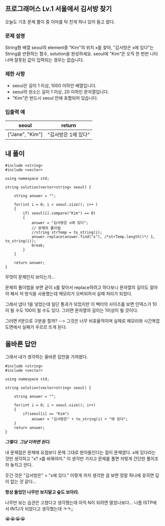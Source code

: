 ## 프로그래머스 Lv.1 서울에서 김서방 찾기
오늘도 기초 문제 풀이 중 이마를 탁 친게 하나 있어 들고 왔다.

### 문제 설명
String형 배열 seoul의 element중 "Kim"의 위치 x를 찾아, "김서방은 x에 있다"는 String을 반환하는 함수, solution을 완성하세요.
seoul에 "Kim"은 오직 한 번만 나타나며 잘못된 값이 입력되는 경우는 없습니다.

### 제한 사항
 * seoul은 길이 1 이상, 1000 이하인 배열입니다.
 * seoul의 원소는 길이 1 이상, 20 이하인 문자열입니다.
 * "Kim"은 반드시 seoul 안에 포함되어 있습니다.

### 입출력 예
|seoul	          |  return            |
|-----------------|--------------------|
|["Jane", "Kim"]  |	"김서방은 1에 있다" |

## 내 풀이
```
#include <string>
#include <vector>

using namespace std;

string solution(vector<string> seoul) {
    
    string answer = "";
    
    for(int i = 0; i < seoul.size(); i++ )
    {
        if( seoul[i].compare("Kim") == 0)
        {
            answer = "김서방은 x에 있다";
            // 문제의 풀이법
            //string strTemp = to_string(i);
            answer.replace(answer.find("x"), /*strTemp.length()*/ 1, to_string(i));
            break;
        }
    }
    
    return answer;
}
```
무엇이 문제인지 보이는가...

문제의 풀이법을 보면 굳이 x를 찾아서 replace하려고 하다보니 문자열의 길이도 알아야 해서 저 방식을 사용했는데 메모리가 오버되어서 실패 처리가 되었다.

그래서 냅다 1을 넣었는데 일단 통과가 되었지만 이 벡터의 사이즈를 보면 인덱스가 10이 될 수도 100이 될 수도 있다. 그러면 문자열의 길이는 1이상이 될 것이다.

그러면 if문으로 구분을 할까? --> 그것은 너무 비효율적이며 실제로 메모리와 시간복잡도면에서 실패가 우르르 뜨게 된다. 

## 올바른 답안

그래서 내가 생각하는 올바른 답안을 가져왔다.

```
#include <string>
#include <vector>

using namespace std;

string solution(vector<string> seoul) {

    string answer = "";

    for(int i = 0; i < seoul.size(); i++)
    {
        if(seoul[i] == "Kim")
            answer = "김서방은" + to_string(i) + "에 있다";
    }
    return answer;
}
```
***그렇다. 그냥 더하면 된다.***

내 문제점은 문제에 요점보다 문제 그대로 받아들인다는 점이 문제였다. x에 있다라는 것만 생각하고 "x? x를 바꿔야지." 이 생각만 가지고 문제를 풀면 저렇게 간단한 풀이조차 놓치고 만다.

웃긴 것은 "김서방은" + "x에 있다." 이렇게 까지 생각한 걸 보면 정말 하나에 꽂히면 답이 없는 것 같다...

**항상 들었던 나무만 보지말고 숲도 보아라.**

나무만 보는 습관은 고쳤다고 생각했는데 아직 N이 되려면 멀었나보다... 나름 ISTP에서 INTJ가 되었다고 생각했는데 ㅋㅋ;;

😭😭😭😭



